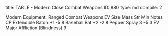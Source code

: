 title:          TABLE - Modern Close Combat Weapons
ID:             880
type:           md
compile:        2



Modern Equipment: Ranged Combat Weapons
EV	Size	Mass	Str Min	Notes	CP
Extendible Baton	+1	-5				8
Baseball Bat	+2	-2				8
Pepper Spray	3	-5			3 EV Major Affliction (Blindness)	9
